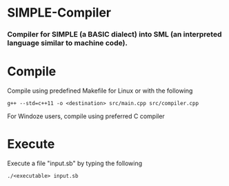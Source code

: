 SIMPLE-Compiler
===============
### Compiler for SIMPLE (a BASIC dialect) into SML (an interpreted language similar to machine code). 

# Compile
Compile using predefined Makefile for Linux or with the following
```
g++ --std=c++11 -o <destination> src/main.cpp src/compiler.cpp
```

For Windoze users, compile using preferred C compiler

# Execute

Execute a file "input.sb" by typing the following
```
./<executable> input.sb
```
